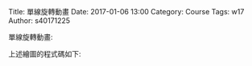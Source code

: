 Title: 單線旋轉動畫
Date: 2017-01-06 13:00
Category: Course
Tags: w17
Author: s40171225



單線旋轉動畫:

<!-- PELICAN_END_SUMMARY -->

<!-- 導入 Brython 標準程式庫 -->
<script type="text/javascript" 
    src="https://cdn.rawgit.com/brython-dev/brython/master/www/src/brython_dist.js">
</script>

<!-- 啟動 Brython -->
<script>
window.onload=function(){
brython(1);
}
</script>

<!-- 以下可以執行  Brython 程式 -->
<canvas id="onebar" width="400" height="400"></canvas>
<script type="text/python3">
from browser import document
from browser import window
from browser import timer
import math
canvas = document["onebar"]
ctx = canvas.getContext("2d")

# 取畫布的寬與高度
width = canvas.width
height = canvas.height

# 畫圓函式
def circle(x,y,r):
    ctx.beginPath()
    ctx.arc(x, y, r, 0, math.pi*2, True)
    ctx.fill()
    ctx.closePath()

def line(x1, y1, x2, y2):
    # 以下可以利用 ctx 物件進行畫圖
    # 先畫一條直線
    ctx.beginPath()
    # 設定線的寬度為 1 個單位
    ctx.lineWidth = 1
    # 將畫筆移動到 (x1, y1) 座標點
    ctx.moveTo(x1, y1)
    # 然後畫直線到 (x2, y2) 座標點
    ctx.lineTo(x2, y2)
    # 設定顏色為藍色, 也可以使用 "rgb(0, 0, 255)" 字串設定顏色值
    ctx.strokeStyle = "blue"
    # 實際執行畫線
    ctx.stroke()
    ctx.closePath()
line(200, 200, 200, 300)

circle(200, 200, 5)

x1=200
y1=200
r=100
deg = math.pi/180
theta=0
# 每隔特定時間, 進行動畫繪製
def animate():
    global theta
    # 刷新畫布
    ctx.clearRect(0, 0, width, height)
    # 逐一重新繪製小球
    x2 = x1 + r*math.cos(theta*deg)
    y2 = y1 + r*math.sin(theta*deg)
    line(x1,y1,x2,y2)
    #再加一條小線段
    x3 = x2 + 50*math.cos(10*theta*deg)
    y3 = y2 + 50*math.sin(10*theta*deg)
    line(x2,y2,x3,y3)

    circle(x1,y1,5)
    theta +=1

timer.set_interval(animate, 50)
'''
for i in range(36):
    theta = i *10
    x2 = x1 + r*math.cos(theta*deg)
    y2 = y1 + r*math.sin(theta*deg)
    line(x1,y1,x2,y2)
'''

</script>

上述繪圖的程式碼如下:

<pre class="brush: python">
<!-- 導入 Brython 標準程式庫 -->
<script type="text/javascript" 
    src="https://cdn.rawgit.com/brython-dev/brython/master/www/src/brython_dist.js">
</script>

<!-- 啟動 Brython -->
<script>
window.onload=function(){
brython(1);
}
</script>

<!-- 以下可以執行  Brython 程式 -->
<canvas id="onebar" width="400" height="400"></canvas>
<script type="text/python3">
from browser import document
from browser import window
from browser import timer
import math
canvas = document["onebar"]
ctx = canvas.getContext("2d")

# 畫圓函式
def circle(x,y,r):
    ctx.beginPath()
    ctx.arc(x, y, r, 0, math.pi*2, True)
    ctx.fill()
    ctx.closePath()

def line(x1, y1, x2, y2):
    # 以下可以利用 ctx 物件進行畫圖
    # 先畫一條直線
    ctx.beginPath()
    # 設定線的寬度為 1 個單位
    ctx.lineWidth = 1
    # 將畫筆移動到 (x1, y1) 座標點
    ctx.moveTo(x1, y1)
    # 然後畫直線到 (x2, y2) 座標點
    ctx.lineTo(x2, y2)
    # 設定顏色為藍色, 也可以使用 "rgb(0, 0, 255)" 字串設定顏色值
    ctx.strokeStyle = "blue"
    # 實際執行畫線
    ctx.stroke()
    ctx.closePath()
line(200, 200, 200, 300)

circle(200, 200, 5)
x1=200
y1=200
r=100
deg = math.pi/180
theta=0
# 每隔特定時間, 進行動畫繪製
def animate():
    global theta
    # 刷新畫布
    ctx.clearRect(0, 0, width, height)
    # 逐一重新繪製小球
    x2 = x1 + r*math.cos(theta*deg)
    y2 = y1 + r*math.sin(theta*deg)
    line(x1,y1,x2,y2)
    #再加一條小線段
    x3 = x2 + 50*math.cos(10*theta*deg)
    y3 = y2 + 50*math.sin(10*theta*deg)
    line(x2,y2,x3,y3)

'''
for i in range(36):
    theta = i *10
    x2 = x1 + r*math.cos(theta*deg)
    y2 = y1 + r*math.sin(theta*deg)
    line(x1,y1,x2,y2)
'''


</script>

</script>

</pre>
